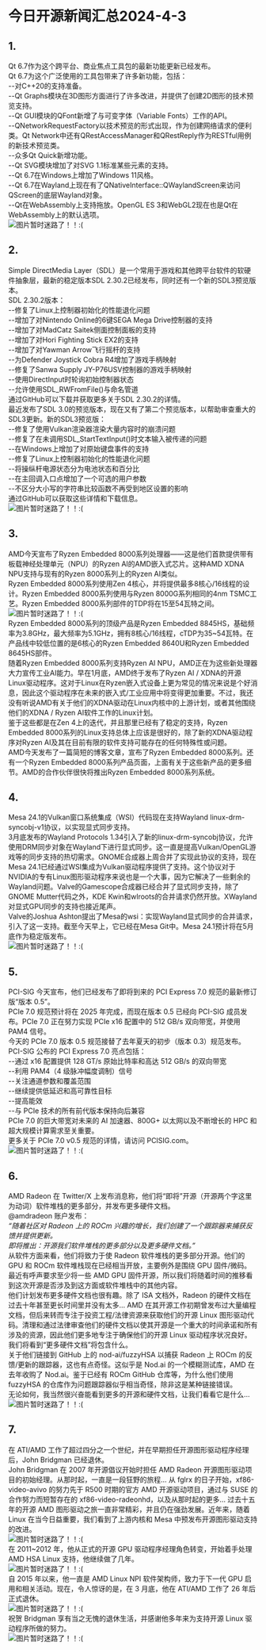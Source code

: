 # 今日开源新闻汇总2024-4-3
## 1.
Qt 6.7作为这个跨平台、商业焦点工具包的最新功能更新已经发布。
<br>
Qt 6.7为这个广泛使用的工具包带来了许多新功能，包括：
<br>
--对C++20的支持准备。
<br>
--Qt Graphs模块在3D图形方面进行了许多改进，并提供了创建2D图形的技术预览支持。
<br>
--Qt GUI模块的QFont新增了与可变字体（Variable Fonts）工作的API。
<br>
--QNetworkRequestFactory以技术预览的形式出现，作为创建网络请求的便利类。Qt Network中还有QRestAccessManager和QRestReply作为RESTful用例的新技术预览类。
<br>
--众多Qt Quick新增功能。
<br>
--Qt SVG模块增加了对SVG 1.1标准某些元素的支持。
<br>
--Qt 6.7在Windows上增加了Windows 11风格。
<br>
--Qt 6.7在Wayland上现在有了QNativeInterface::QWaylandScreen来访问QScreen的底层Wayland对象。
<br>
--Qt在WebAssembly上支持拖放。OpenGL ES 3和WebGL2现在也是Qt在WebAssembly上的默认选项。
<br>
![图片暂时迷路了！！:(](img/1.png)
<br>
## 2.
Simple DirectMedia Layer（SDL）是一个常用于游戏和其他跨平台软件的软硬件抽象层，最新的稳定版本SDL 2.30.2已经发布，同时还有一个新的SDL3预览版本。
<br>
SDL 2.30.2版本：
<br>
--修复了Linux上控制器初始化的性能退化问题
<br>
--增加了对Nintendo Online的6键SEGA Mega Drive控制器的支持
<br>
--增加了对MadCatz Saitek侧面控制面板的支持
<br>
--增加了对Hori Fighting Stick EX2的支持
<br>
--增加了对Yawman Arrow飞行摇杆的支持
<br>
--为Defender Joystick Cobra R4增加了游戏手柄映射
<br>
--修复了Sanwa Supply JY-P76USV控制器的游戏手柄映射
<br>
--使用DirectInput时轮询初始控制器状态
<br>
--允许使用SDL_RWFromFile()与命名管道
<br>
通过GitHub可以下载并获取更多关于SDL 2.30.2的详情。
<br>
最近发布了SDL 3.0的预览版本，现在又有了第二个预览版本，以帮助审查重大的SDL3更新。新的SDL3预览版：
<br>
--修复了使用Vulkan渲染器渲染大量内容时的崩溃问题
<br>
--修复了在未调用SDL_StartTextInput()时文本输入被传递的问题
<br>
--在Windows上增加了对原始键盘事件的支持
<br>
--修复了Linux上控制器初始化的性能退化问题
<br>
--将操纵杆电源状态分为电池状态和百分比
<br>
--在主回调入口点增加了一个可选的用户参数
<br>
--不区分大小写的字符串比较函数不再受到地区设置的影响
<br>
通过GitHub可以获取这些详情和下载信息。
<br>
![图片暂时迷路了！！:(](img/2.png)
<br>
## 3.
AMD今天宣布了Ryzen Embedded 8000系列处理器——这是他们首款提供带有板载神经处理单元（NPU）的Ryzen AI的AMD嵌入式芯片。这种AMD XDNA NPU支持与现有的Ryzen 8000系列上的Ryzen AI类似。
<br>
Ryzen Embedded 8000系列使用Zen 4核心，并将提供最多8核心/16线程的设计。Ryzen Embedded 8000系列使用与Ryzen 8000G系列相同的4nm TSMC工艺。Ryzen Embedded 8000系列部件的TDP将在15至54瓦特之间。
<br>
![图片暂时迷路了！！:(](img/3.png)
<br>
Ryzen Embedded 8000系列的顶级产品是Ryzen Embedded 8845HS，基础频率为3.8GHz，最大频率为5.1GHz，拥有8核心/16线程，cTDP为35~54瓦特。在产品线中较低位置的是6核心的Ryzen Embedded 8640U和Ryzen Embedded 8645HS部件。
<br>
随着Ryzen Embedded 8000系列支持Ryzen AI NPU，AMD正在为这些新处理器大力宣传工业AI能力。早在1月底，AMD终于发布了Ryzen AI / XDNA的开源Linux驱动程序。这对于Linux在Ryzen嵌入式设备上更为常见的情况来说是个好消息，因此这个驱动程序在未来的嵌入式/工业应用中将变得更加重要。不过，我还没有听说AMD有关于他们的XDNA驱动在Linux内核中的上游计划，或者其他围绕他们的XDNA / Ryzen AI软件工作的Linux计划。
<br>
鉴于这些都是在Zen 4上的迭代，并且那里已经有了稳定的支持，Ryzen Embedded 8000系列的Linux支持总体上应该是很好的，除了新的XDNA驱动程序对Ryzen AI及其在目前有限的软件支持可能存在的任何特殊性或问题。
<br>
AMD今天发布了一篇简短的博客文章，宣布了Ryzen Embedded 8000系列。还有一个Ryzen Embedded 8000系列产品页面，上面有关于这些新产品的更多细节。AMD的合作伙伴很快将推出Ryzen Embedded 8000系列系统。
<br>
## 4.
Mesa 24.1的Vulkan窗口系统集成（WSI）代码现在支持Wayland linux-drm-syncobj-v1协议，以实现显式同步支持。
<br>
3月底发布的Wayland Protocols 1.34引入了新的linux-drm-syncobj协议，允许使用DRM同步对象在Wayland下进行显式同步。这一直是提高Vulkan/OpenGL游戏等的同步支持的热切需求。GNOME合成器上周合并了实现此协议的支持，现在Mesa 24.1已经通过WSI集成为Vulkan驱动程序提供了支持。这个协议对于NVIDIA的专有Linux图形驱动程序来说也是一个大事，因为它解决了一些剩余的Wayland问题。Valve的Gamescope合成器已经合并了显式同步支持，除了GNOME Mutter代码之外，KDE Kwin和wlroots的合并请求仍然开放。XWayland对显式GPU同步的支持也接近尾声。
<br>
Valve的Joshua Ashton提出了Mesa的wsi：实现Wayland显式同步的合并请求，引入了这一支持。截至今天早上，它已经在Mesa Git中。Mesa 24.1预计将在5月底作为稳定版发布。
<br>
![图片暂时迷路了！！:(](img/4.png)
<br>
## 5.
PCI-SIG 今天宣布，他们已经发布了即将到来的 PCI Express 7.0 规范的最新修订版“版本 0.5”。
<br>
PCIe 7.0 规范预计将在 2025 年完成，而现在版本 0.5 已经向 PCI-SIG 成员发布。PCIe 7.0 正在努力实现 PCIe x16 配置中的 512 GB/s 双向带宽，并使用 PAM4 信号。
<br>
今天的 PCIe 7.0 版本 0.5 规范接替了去年夏天的初步（版本 0.3）规范发布。PCI-SIG 公布的 PCI Express 7.0 亮点包括：
<br>
--通过 x16 配置提供 128 GT/s 原始比特率和高达 512 GB/s 的双向带宽
<br>
--利用 PAM4（4 级脉冲幅度调制）信号
<br>
--关注通道参数和覆盖范围
<br>
--继续提供低延迟和高可靠性目标
<br>
--提高能效
<br>
--与 PCIe 技术的所有前代版本保持向后兼容
<br>
PCIe 7.0 的巨大带宽对未来的 AI 加速器、800G+ 以太网以及不断增长的 HPC 和超大规模计算需求至关重要。
<br>
更多关于 PCIe 7.0 v0.5 规范的详情，请访问 PCISIG.com。
<br>
![图片暂时迷路了！！:(](img/5.png)
<br>
## 6.
AMD Radeon 在 Twitter/X 上发布消息称，他们将“即将”开源（开源两个字这里为动词）软件堆栈的更多部分，并发布更多硬件文档。
<br>
@amdradeon 账户发布： 
<br>
*“随着社区对 Radeon 上的 ROCm 兴趣的增长，我们创建了一个跟踪器来捕获反馈并提供更新。*
<br>
*即将推出：开源我们软件堆栈的更多部分以及更多硬件文档。”*
<br>
从软件方面来看，他们将致力于使 Radeon 软件堆栈的更多部分开源。他们的 GPU 和 ROCm 软件堆栈现在已经相当开放，主要例外是围绕 GPU 固件/微码。最近有呼声要求至少将一些 AMD GPU 固件开源，所以我们将随着时间的推移看到这次开源是否涉及到这方面或软件堆栈中的其他内容。
<br>
他们计划发布更多硬件文档也很有趣。除了 ISA 文档外，Radeon 的硬件文档在过去十年甚至更长时间里并没有太多… AMD 在其开源工作初期曾发布过大量编程文档，但后来转而专注于投资工程/法律资源来获取他们的开源 Linux 图形驱动代码。清理和通过法律审查他们的硬件文档以使其开源是一个重大的时间承诺和所有涉及的资源，因此他们更多地专注于确保他们的开源 Linux 驱动程序状况良好。我们将看到“更多硬件文档”将包含什么。
<br>
关于他们链接到 GitHub 上的 nod-ai/fuzzyHSA 以捕获 Radeon 上 ROCm 的反馈/更新的跟踪器，这也有点奇怪。这似乎是 Nod.ai 的一个模糊测试库，AMD 在去年收购了 Nod.ai。鉴于已经有 ROCm GitHub 仓库等，为什么他们使用 fuzzyHSA 的仓库作为问题跟踪器似乎相当奇怪，除非这是某种链接错误。
<br>
无论如何，我当然很兴奋能看到更多的开源和硬件文档，让我们看看它是什么…
<br>
![图片暂时迷路了！！:(](img/6.png)
<br>
## 7.
在 ATI/AMD 工作了超过四分之一个世纪，并在早期担任开源图形驱动程序经理后，John Bridgman 已经退休。
<br>
John Bridgman 在 2007 年开源倡议开始时担任 AMD Radeon 开源图形驱动项目的初始经理。从那时起，一直是一段狂野的旅程… 从 fglrx 的日子开始，xf86-video-avivo 的努力先于 R500 时期的官方 AMD 开源驱动项目，通过与 SUSE 的合作努力而短暂存在的 xf86-video-radeonhd，以及从那时起的更多… 过去十五年的开源 AMD 图形驱动之旅一直非常精彩，并且仍在强劲发展。近年来，随着 Linux 在当今日益重要，我们看到了上游内核和 Mesa 中预发布开源图形驱动支持的改进。
<br>
![图片暂时迷路了！！:(](img/7.png)
<br>
在 2011~2012 年，他从正式的开源 GPU 驱动程序经理角色转变，开始着手处理 AMD HSA Linux 支持，他继续做了几年。
<br>
![图片暂时迷路了！！:(](img/8.png)
<br>
自 2015 年以来，他一直是 AMD Linux NPI 软件架构师，致力于下一代 GPU 启用和相关活动。现在，令人惊讶的是，在 3 月底，他在 ATI/AMD 工作了 26 年后正式退休。
<br>
![图片暂时迷路了！！:(](img/9.png)
<br>
祝贺 Bridgman 享有当之无愧的退休生活，并感谢他多年来为支持开源 Linux 驱动程序所做的努力。
<br>
![图片暂时迷路了！！:(](img/8.png)
<br>
